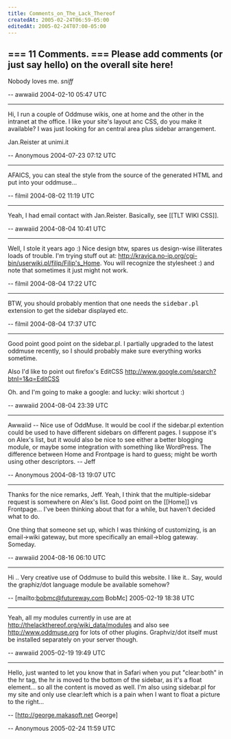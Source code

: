 ```yaml
---
title: Comments_on_The_Lack_Thereof
createdAt: 2005-02-24T06:59-05:00
editedAt: 2005-02-24T07:00-05:00
---
```


=== 11 Comments. ===
Please add comments (or just say hello) on the overall site here!
----
Nobody loves me. *sniff*

-- awwaiid 2004-02-10 05:47 UTC

----
Hi, I run a couple of Oddmuse wikis, one at home and the other in the intranet at the office. I like your site's layout anc CSS, do you make it available? I was just looking for an central area plus sidebar arrangement.

Jan.Reister at unimi.it

-- Anonymous 2004-07-23 07:12 UTC

----
AFAICS, you can steal the style from the source of the generated HTML and put into your oddmuse...

-- filmil 2004-08-02 11:19 UTC

----
Yeah, I had email contact with Jan.Reister. Basically, see [[TLT WIKI CSS]].

-- awwaiid 2004-08-04 10:41 UTC

----
Well, I stole it years ago :) Nice design btw, spares us design-wise illiterates loads of trouble. I'm trying stuff out at: http://kravica.no-ip.org/cgi-bin/userwiki.pl/filip/Filip's_Home. You will recognize the stylesheet :) and note that sometimes it just might not work.

-- filmil 2004-08-04 17:22 UTC

----
BTW, you should probably mention that one needs the <tt>sidebar.pl</tt> extension to get the sidebar displayed etc.

-- filmil 2004-08-04 17:37 UTC

----
Good point good point on the sidebar.pl. I partially upgraded to the latest oddmuse recently, so I should probably make sure everything works sometime.

Also I'd like to point out firefox's EditCSS http://www.google.com/search?btnI=1&q=EditCSS

Oh. and I'm going to make a google: and lucky: wiki shortcut :)

-- awwaiid 2004-08-04 23:39 UTC

----
Awwaiid -- Nice use of OddMuse.  It would be cool if the sidebar.pl extention could be used to have different sidebars on different pages.  I suppose it's on Alex's list, but it would also be nice to see either a better blogging module, or maybe some integration with something like WordPress.  The difference between Home and Frontpage is hard to guess; might be worth using other descriptors. -- Jeff

-- Anonymous 2004-08-13 19:07 UTC

----
Thanks for the nice remarks, Jeff. Yeah, I think that the multiple-sidebar request is somewhere on Alex's list. Good point on the [[Home]] vs Frontpage... I've been thinking about that for a while, but haven't decided what to do.

One thing that someone set up, which I was thinking of customizing, is an email->wiki gateway, but more specifically an email->blog gateway. Someday.

-- awwaiid 2004-08-16 06:10 UTC


----

Hi .. Very creative use of Oddmuse to build this website. I like it..
Say, would the graphiz/dot language module be available somehow?

-- [mailto:bobmc@futureway.com BobMc] 2005-02-19 18:38 UTC


----

Yeah, all my modules currently in use are at http://thelackthereof.org/wiki_data/modules and also see http://www.oddmuse.org for lots of other plugins. Graphviz/dot itself must be installed separately on your server though.

-- awwaiid 2005-02-19 19:49 UTC


----

Hello, just wanted to let you know that in Safari when you put "clear:both" in the hr tag, the hr is moved to the bottom of the sidebar, as it's a float element... so all the content is moved as well. I'm also using sidebar.pl for my site and only use clear:left which is a pain when I want to float a picture to the right... 

-- [http://george.makasoft.net George]

-- Anonymous 2005-02-24 11:59 UTC


